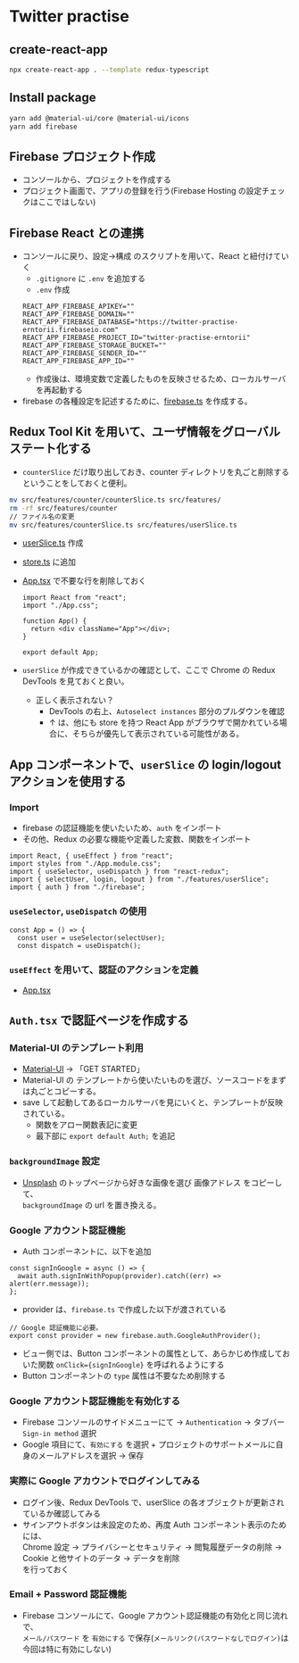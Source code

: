 # Twitter practise

## create-react-app

```zsh
npx create-react-app . --template redux-typescript
```

## Install package

```zsh
yarn add @material-ui/core @material-ui/icons
yarn add firebase
```

## Firebase プロジェクト作成

- コンソールから、プロジェクトを作成する
- プロジェクト画面で、アプリの登録を行う(Firebase Hosting の設定チェックはここではしない)

## Firebase React との連携

- コンソールに戻り、設定->構成 のスクリプトを用いて、React と紐付けていく
  - `.gitignore` に `.env` を追加する
  - `.env` 作成
  ```
  REACT_APP_FIREBASE_APIKEY=""
  REACT_APP_FIREBASE_DOMAIN=""
  REACT_APP_FIREBASE_DATABASE="https://twitter-practise-erntorii.firebaseio.com"
  REACT_APP_FIREBASE_PROJECT_ID="twitter-practise-erntorii"
  REACT_APP_FIREBASE_STORAGE_BUCKET=""
  REACT_APP_FIREBASE_SENDER_ID=""
  REACT_APP_FIREBASE_APP_ID=""
  ```
  - 作成後は、環境変数で定義したものを反映させるため、ローカルサーバを再起動する
- firebase の各種設定を記述するために、[firebase.ts](./src/firebase.ts) を作成する。

## Redux Tool Kit を用いて、ユーザ情報をグローバルステート化する

- `counterSlice` だけ取り出しておき、counter ディレクトリを丸ごと削除するということをしておくと便利。

```zsh
mv src/features/counter/counterSlice.ts src/features/
rm -rf src/features/counter
// ファイル名の変更
mv src/features/counterSlice.ts src/features/userSlice.ts
```

- [userSlice.ts](./src/features/userSlice.ts) 作成
- [store.ts](./src/app/store.ts) に追加
- [App.tsx](./src/App.tsx) で不要な行を削除しておく

  ```tsx
  import React from "react";
  import "./App.css";

  function App() {
    return <div className="App"></div>;
  }

  export default App;
  ```

- `userSlice` が作成できているかの確認として、ここで Chrome の Redux DevTools を見ておくと良い。
  - 正しく表示されない？
    - DevTools の右上、`Autoselect instances` 部分のプルダウンを確認
    - ↑ は、他にも store を持つ React App がブラウザで開かれている場合に、そちらが優先して表示されている可能性がある。

## App コンポーネントで、`userSlice` の login/logout アクションを使用する

### Import

- firebase の認証機能を使いたいため、`auth` をインポート
- その他、Redux の必要な機能や定義した変数、関数をインポート

```tsx
import React, { useEffect } from "react";
import styles from "./App.module.css";
import { useSelector, useDispatch } from "react-redux";
import { selectUser, login, logout } from "./features/userSlice";
import { auth } from "./firebase";
```

### `useSelector`, `useDispatch` の使用

```tsx
const App = () => {
  const user = useSelector(selectUser);
  const dispatch = useDispatch();
```

### `useEffect` を用いて、認証のアクションを定義

- [App.tsx](./src/App.tsx)

## `Auth.tsx` で認証ページを作成する

### Material-UI のテンプレート利用

- [Material-UI](https://material-ui.com) -> 「GET STARTED」
- Material-UI の テンプレートから使いたいものを選び、ソースコードをまずは丸ごとコピーする。
- save して起動してあるローカルサーバを見にいくと、テンプレートが反映されている。
  - 関数をアロー関数表記に変更
  - 最下部に `export default Auth;` を追記

### `backgroundImage` 設定

- [Unsplash](https://unsplash.com/) のトップページから好きな画像を選び 画像アドレス をコピーして、  
  `backgroundImage` の url を置き換える。

### Google アカウント認証機能

- Auth コンポーネントに、以下を追加

```tsx
const signInGoogle = async () => {
  await auth.signInWithPopup(provider).catch((err) => alert(err.message));
};
```

- provider は、`firebase.ts` で作成した以下が渡されている

```tsx
// Google 認証機能に必要。
export const provider = new firebase.auth.GoogleAuthProvider();
```

- ビュー側では、Button コンポーネントの属性として、あらかじめ作成しておいた関数 `onClick={signInGoogle}` を呼ばれるようにする
- Button コンポーネントの `type` 属性は不要なため削除する

### Google アカウント認証機能を有効化する

- Firebase コンソールのサイドメニューにて -> `Authentication` -> タブバー `Sign-in method` 選択
- Google 項目にて、`有効にする` を選択 + プロジェクトのサポートメールに自身のメールアドレスを選択 -> 保存

### 実際に Google アカウントでログインしてみる

- ログイン後、Redux DevTools で、userSlice の各オブジェクトが更新されているか確認してみる
- サインアウトボタンは未設定のため、再度 Auth コンポーネント表示のためには、  
  Chrome 設定 -> プライバシーとセキュリティ -> 閲覧履歴データの削除 -> Cookie と他サイトのデータ -> データを削除  
  を行っておく

### Email + Password 認証機能

- Firebase コンソールにて、Google アカウント認証機能の有効化と同じ流れで、  
  `メール/パスワード` を `有効にする` で保存(`メールリンク(パスワードなしでログイン)`は今回は特に有効にしない)
